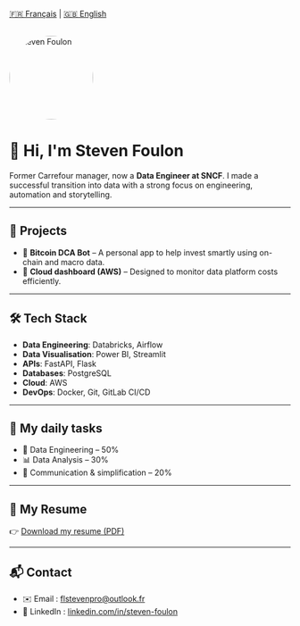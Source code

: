 [🇫🇷 Français](/) | [🇬🇧 English](/en)

<img src="/assets/photos.jpg" alt="Steven Foulon" width="150" style="border-radius: 50%; margin-top: 1rem;">

# 👋 Hi, I'm Steven Foulon

Former Carrefour manager, now a **Data Engineer at SNCF**. I made a successful transition into data with a strong focus on engineering, automation and storytelling.

---

## 🚀 Projects

- 🎯 **Bitcoin DCA Bot** – A personal app to help invest smartly using on-chain and macro data.
- 💼 **Cloud dashboard (AWS)** – Designed to monitor data platform costs efficiently.

---

## 🛠️ Tech Stack

- **Data Engineering**: Databricks, Airflow
- **Data Visualisation**: Power BI, Streamlit
- **APIs**: FastAPI, Flask
- **Databases**: PostgreSQL
- **Cloud**: AWS
- **DevOps**: Docker, Git, GitLab CI/CD

---

## 🧠 My daily tasks

- 🔧 Data Engineering – 50%
- 📊 Data Analysis – 30%
- 🎤 Communication & simplification – 20%

---

## 📄 My Resume

👉 [Download my resume (PDF)](/CV_EN.pdf)

---

## 📬 Contact

- ✉️ Email : [flstevenpro@outlook.fr](mailto:flstevenpro@outlook.fr)
- 💼 LinkedIn : [linkedin.com/in/steven-foulon](https://linkedin.com/in/steven-foulon-69332514378921)

